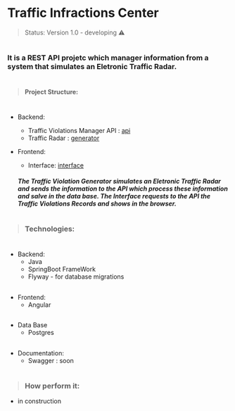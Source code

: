 # Traffic Infractions Center

>Status: Version 1.0 - developing ⚠️ 

#

###  It is a REST API projetc which manager information from a system that simulates an Eletronic Traffic Radar.
#

>#### Project Structure:
#

* Backend:
   * Traffic Violations Manager API : [api](https://github.com/gibranmenezes/traffic-violation-manager/tree/main/backend/traffic-violation-manager-api)
   * Traffic Radar : [generator](https://github.com/gibranmenezes/traffic-infractions-center/tree/main/backend/com.traffic-radar)

* Frontend:
   * Interface: [interface](https://github.com/gibranmenezes/traffic-violation-manager/tree/main/frontend/interface)
  
  ##### The Traffic Violation Generator simulates an Eletronic Traffic Radar and sends the information to the API which process these information and salve in the data base. The Interface requests to the API the Traffic Violations Records and shows in the browser.

#
>### Technologies:
#
* Backend:
  * Java
  * SpringBoot FrameWork
  * Flyway  - for database migrations
##

* Frontend:
  * Angular 
##
* Data Base
  * Postgres
##

* Documentation:
  * Swagger : soon
#

>### How perform it:

* in construction


